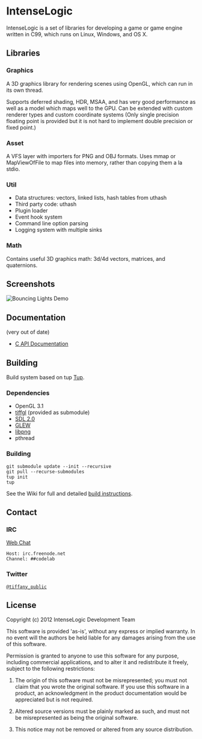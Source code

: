 # IntenseLogic
IntenseLogic is a set of libraries for developing a game or game engine written in C99, which runs on Linux, Windows, and OS X.

## Libraries

### Graphics
A 3D graphics library for rendering scenes using OpenGL, which can run in its own thread.

Supports deferred shading, HDR, MSAA, and has very good performance as well as a model which maps well to the GPU.
Can be extended with custom renderer types and custom coordinate systems
(Only single precision floating point is provided but it is not hard to implement double precision or fixed point.)

### Asset
A VFS layer with importers for PNG and OBJ formats.
Uses mmap or MapViewOfFile to map files into memory, rather than copying them a la stdio.

### Util
- Data structures: vectors, linked lists, hash tables from uthash
- Third party code: uthash
- Plugin loader
- Event hook system
- Command line option parsing
- Logging system with multiple sinks

### Math
Contains useful 3D graphics math: 3d/4d vectors, matrices, and quaternions.

## Screenshots

![Bouncing Lights Demo](http://i.imgur.com/JhcLYPO.png)

## Documentation

(very out of date)

- [C API Documentation](https://lymiahugs.com/~tiffany/il/api/index.html)

## Building
Build system based on tup [Tup](http://gittup.org/tup/).

### Dependencies

- OpenGL 3.1
- [tiffgl](https://github.com/tiffany352/tiffgl) (provided as submodule)
- [SDL 2.0](http://libsdl.org/)
- [GLEW](http://glew.sourceforge.net/)
- [libpng](http://libpng.org/)
- pthread

### Building

    git submodule update --init --recursive
    git pull --recurse-submodules
    tup init
    tup

See the Wiki for full and detailed [build instructions](https://github.com/TheCodeLab/IntenseLogic/wiki/Building).

## Contact

### IRC

[Web Chat](https://webchat.freenode.net/?channels=##codelab)

    Host: irc.freenode.net
    Channel: ##codelab

### Twitter

[`@tiffany_public`](https://twitter.com/tiffany_public)

## License
Copyright (c) 2012 IntenseLogic Development Team

This software is provided 'as-is', without any express or implied
warranty. In no event will the authors be held liable for any damages
arising from the use of this software.

Permission is granted to anyone to use this software for any purpose,
including commercial applications, and to alter it and redistribute it
freely, subject to the following restrictions:

1. The origin of this software must not be misrepresented; you must not
claim that you wrote the original software. If you use this software
in a product, an acknowledgment in the product documentation would be
appreciated but is not required.

2. Altered source versions must be plainly marked as such, and must not be
misrepresented as being the original software.

3. This notice may not be removed or altered from any source
distribution.
